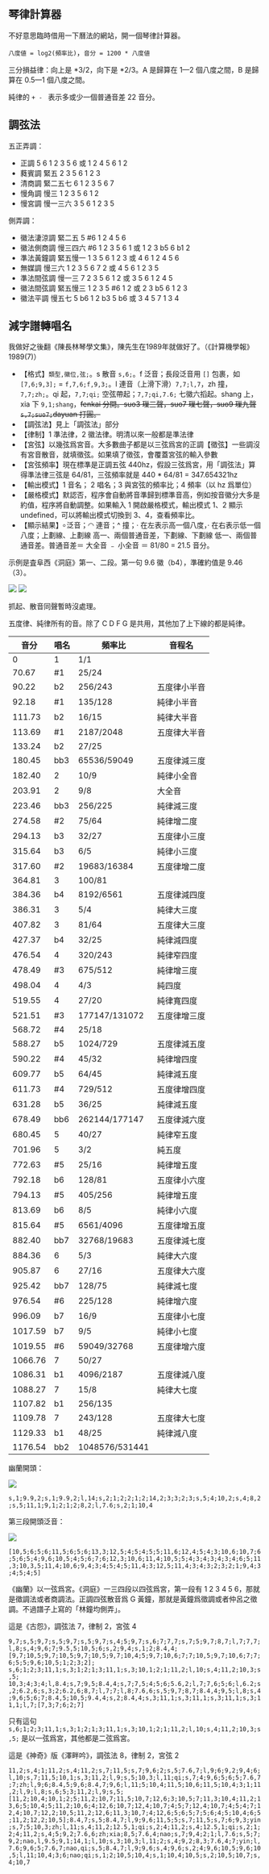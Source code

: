 ## 琴律計算器

不好意思臨時借用一下曆法的網站，開一個琴律計算器。

`八度値 = log2(頻率比)`，`音分 = 1200 * 八度値`

三分損益律：向上是 *3/2，向下是 *2/3。A 是歸算在 1—2 個八度之間，B 是歸算在 0.5—1 個八度之間。

純律的 `+ - ` 表示多或少一個普通音差 22 音分。

## 調弦法

五正弄調：

- 正調 5 6 1 2 3 5 6 或 1 2 4 5 6 1 2
- 蕤賓調 緊五 2 3 5 6 1 2 3
- 清商調 緊二五七 6 1 2 3 5 6 7
- 慢角調 慢三 1 2 3 5 6 1 2
- 慢宮調 慢一三六 3 5 6 1 2 3 5

側弄調：

- 徽法淒涼調 緊二五 5 #6 1 2 4 5 6
- 徽法側商調 慢三四六 #6 1 2 3 5 6 1 或 1 2 3 b5 6 b1 2
- 準法黃鐘調 緊五慢一 1 3 5 6 1 2 3 或 4 6 1 2 4 5 6
- 無媒調 慢三六 1 2 3 5 6 7 2 或 4 5 6 1 2 3 5
- 準法間弦調 慢一三 7 2 3 5 6 1 2 或 3 5 6 1 2 4 5
- 徽法間弦調 緊五慢三 1 2 3 5 #6 1 2 或 2 3 b5 6 1 2 3
- 徽法平調 慢五七 5 b6 1 2 b3 5 b6 或 3 4 5 7 1 3 4

## 減字譜轉唱名

我做好之後翻《陳長林琴學文集》，陳先生在1989年就做好了。（《計算機學報》1989(7)）

- 【格式】`類型,徽位,弦;`。s 散音 `s,6;`。f 泛音；長段泛音用 `[]` 包裹，如 `[7,6;9,3];` = `f,7,6;f,9,3;`。l 連音（上滑下滑）`7,7;l,7`，zh 撞，`7,7;zh;`。qi 起，`7,7;qi;` 空弦帶起；`7,7;qi,7.6;` 七徽六搯起。shang 上，xia 下 `9,1;shang`，~~fenkai 分開。suo3 璅三聲，suo7 璅七聲，suo9 璅九聲 `s,7;suo7;`dayuan 打圓。~~
- 【調弦法】見上「調弦法」部分
- 【律制】1 準法律，2 徽法律。明清以來一般都是準法律
- 【宮弦】以幾弦爲宮音。大多數曲子都是以三弦爲宮的正調【徵弦】一些調沒有宮音散音，就填徵弦。如果填了徵弦，會覆蓋宮弦的輸入參數
- 【宮弦頻率】現在標準是正調五弦 440hz，假設三弦爲宮，用「調弦法」算得準法律三弦是 64/81，三弦頻率就是 440 * 64/81 = 347.654321hz
- 【輸出模式】1 音名； 2 唱名；3 與宮弦的頻率比；4 頻率（以 hz 爲單位）
- 【嚴格模式】默認否，程序會自動將音準歸到標準音高，例如按音徽分大多是約值，程序將自動調整。如果輸入 1 開啟嚴格模式，輸出模式 1、2 顯示 undefined，可以將輸出模式切換到 3、4，查看頻率比。
- 【顯示結果】৹ 泛音；◠ 連音；^ 撞；· 在左表示高一個八度，· 在右表示低一個八度；<span class="upline1">上劃線</span>、<span class="upline2">上劃線</span> 高一、兩個普通音差，<span class="dnline1">下劃線</span>、<span class="dnline2">下劃線</span> 低一、兩個普通音差。普通音差＝ 大全音 ﹣ 小全音 ＝ 81/80 = 21.5 音分。

示例是査阜西《洞庭》第一、二段。第一句 9.6 徽（b4），準確約值是 9.46（3）。

<img src="https://pic.imgdb.cn/item/6172d1262ab3f51d911ef6dd.png">

<img src="https://pic.imgdb.cn/item/61791a422ab3f51d91e88438.jpg">

抓起、散音同聲暫時沒處理。

五度律、純律所有的音。除了 C D F G 是共用，其他加了上下線的都是純律。

| 音分                          | 唱名 | 頻率比 | 音程名 |
| ------------------------------------------------------------ | ---- | ---- | ---- |
| 0 | 1 | 1/1 |  |
| 70.67 | #<span class="dnline2">1</span> | 25/24 |  |
| 90.22 | b2 | 256/243 | 五度律小半音 |
| 92.18 | #<span class="dnline1">1</span> | 135/128 | 純律小半音 |
| 111.73 | b<span class="upline1">2</span> | 16/15 | 純律大半音 |
| 113.69 | #1 | 2187/2048 | 五度律大半音 |
| 133.24 | b<span class="upline2">2</span> | 27/25 |  |
| 180.45 | bb3 | 65536/59049 | 五度律減三度 |
| 182.40 | <span class="dnline1">2</span> | 10/9 | 純律小全音 |
| 203.91 | 2 | 9/8 | 大全音 |
| 223.46 | bb<span class="upline2">3</span> | 256/225 | 純律減三度 |
| 274.58 | #<span class="dnline2">2</span> | 75/64 | 純律增二度 |
| 294.13 | b3 | 32/27 | 五度律小三度 |
| 315.64 | b<span class="upline1">3</span> | 6/5 | 純律小三度 |
| 317.60 | #2 | 19683/16384 | 五度律增二度 |
|364.81| <span class="dnline2">3</span> | 100/81 |  |
| 384.36 | b4 | 8192/6561 | 五度律減四度 |
| 386.31 | <span class="dnline1">3</span> | 5/4 | 純律大三度 |
| 407.82 | 3 | 81/64 | 五度律大三度 |
| 427.37 | b<span class="upline2">4</span> | 32/25 | 純律減四度 |
| 476.54 | <span class="dnline1">4</span> | 320/243 | 純律窄四度 |
| 478.49 | #<span class="dnline2">3</span> | 675/512 | 純律增三度 |
| 498.04 | 4 | 4/3 | 純四度 |
| 519.55 | <span class="upline1">4</span> | 27/20 | 純律寬四度 |
| 521.51 | #3 | 177147/131072 | 五度律增三度 |
| 568.72 | #<span class="dnline2">4</span> | 25/18 |  |
| 588.27 | b5 | 1024/729 | 五度律減五度 |
| 590.22 | #<span class="dnline1">4</span> | 45/32 | 純律增四度 |
| 609.77 | b<span class="upline1">5</span> | 64/45 | 純律減五度 |
| 611.73 | #4 | 729/512 | 五度律增四度 |
| 631.28 | b<span class="upline2">5</span> | 36/25 | 純律減五度 |
| 678.49 | bb6 | 262144/177147 | 五度律減六度 |
| 680.45 | <span class="dnline1">5</span> | 40/27 | 純律窄五度 |
| 701.96 | 5 | 3/2 | 純五度 |
| 772.63 | #<span class="dnline2">5</span> | 25/16 | 純律增五度 |
| 792.18 | b6 | 128/81 | 五度律小六度 |
| 794.13 | #<span class="dnline1">5</span> | 405/256 | 純律增五度 |
| 813.69 | b<span class="upline1">6</span> | 8/5 | 純律小六度 |
| 815.64 | #5 | 6561/4096 | 五度律增五度 |
| 882.40 | bb7 | 32768/19683 | 五度律減七度 |
| 884.36 | <span class="dnline1">6</span> | 5/3 | 純律大六度 |
| 905.87 | 6 | 27/16 | 五度律大六度 |
| 925.42 | bb<span class="upline2">7</span> | 128/75 | 純律減七度 |
| 976.54 | #<span class="dnline2">6</span> | 225/128 | 純律增六度 |
| 996.09 | b7 | 16/9 | 五度律小七度 |
| 1017.59 | b<span class="upline1">7</span> | 9/5 | 純律小七度 |
| 1019.55 | #6 | 59049/32768 | 五度律增六度 |
| 1066.76 | <span class="dnline2">7</span> | 50/27 |  |
| 1086.31 | b<span class="updot1">1</span> | 4096/2187 | 五度律減八度 |
| 1088.27 | <span class="dnline1">7</span> | 15/8 | 純律大七度 |
| 1107.82 | b<span class="updot1"><span class="upline1">1</span></span> | 256/135 |  |
| 1109.78 | 7 | 243/128 | 五度律大七度 |
| 1129.33 | b<span class="updot1"><span class="upline2">1</span></span> | 48/25 | 純律減八度 |
| 1176.54 | bb<span class="updot1">2</span> | 1048576/531441 |  |

幽蘭開頭：

<img src="https://pic.imgdb.cn/item/617566142ab3f51d91453741.jpg">

`s,1;9.9,2;s,1;9.9,2;l,14;s,2;1;2;2;1;2;14,2;3;3;2;3;s,5;4;10,2;s,4;8,2;s,5;11,1;9,1;2;1;2;8,2;l,7.6;s,2;1;10,4`

第三段開頭泛音：

<img src="https://pic.imgdb.cn/item/617566142ab3f51d9145374a.jpg">

`[10,5;6;5;6;11,5;6;5;6;13,3;12,5;4;5;4;5;5;11,6;12,4;5;4;3;10,6;10,7;6;5;6;5;4;9,6;10,5;4;5;6;7;6;12,3;10,6;11,4;10,5;5;4;3;4;3;4;3;4;6;5;11,3;10,3,5;11,4;10,6;9,4;3;4;5;4;5;11,4;3;12,5;11,4;3;4;3;2;3;2;1;9,4;3;4;5;4;5]`

《幽蘭》以一弦爲宮。《洞庭》一三四段以四弦爲宮，第一段有 1 2 3 4 5 6，那就是徵調法或者商調法。正調四弦散音爲 G 黃鐘，那就是黃鐘爲徵調或者仲呂之徵調。不過譜子上寫的「林鐘均側弄」。

這是《古怨》，調弦法 7，律制 2，宮弦 4

`9,7;s,5;9,7;s,5;9,7;s,5;9,7;s,4;5;9,7;s,6;7;7,7;s,7;5;9,7;8,7;l,7;7,7;l,8;s,4;9,6;7;9.5,5;10,5;6;s,2;9,4;s,1;2;8.4,4;     [9,7;10,5;9,7;10,5;9,7;10,5;9,7;10,4;5;9,7;10,6;7;7;10,5;9,7;10,6;7;7;6;5;5;9,6;10,5;1;2;3;2];     s,6;1;2;3;11,1;s,3;1;2;1;3;11,1;s,3;10,1;2;1;11,2;l,10;s,4;11,2;10,3;s,5;     
10,3;4;3;4;l,8.4;s,7;9,5;8.4,4;s,7;7,5;4;5;6;5.6,2;l,7;7,6;5;6;l,6.2;s,2;6.2,6;s,3;2;6.2,6;8,7;l,7;7;l,8;7.6,6;s,5;9,7;8,7;8.4,4;9,5;l,8;s,4;9,6;5;6;7;8.4,5;10,5;9.4,4;s,2;8.4,4;s,3;11,1;s,3;11,1;s,3;11,1;s,3;11,1;l,7;[7,3;7;6;2;7]`

只有這句 `s,6;1;2;3;11,1;s,3;1;2;1;3;11,1;s,3;10,1;2;1;11,2;l,10;s,4;11,2;10,3;s,5;`  是以一弦爲宮，其他都是二弦爲宮。

這是《神奇》版《澤畔吟》，調弦法 8，律制 2，宮弦 2

`11,2;s,4;1;11,2;s,4;11,2;s,7;11,5;s,7;9,6;2;s,5;7.6,7;l,9;6;9,2;9,4;6;l,10;s,7;11,5;10,1;s,3;11,2;l,9;s,5;10,3;l,11;qi;s,7;4;9,6;5;6;5;7.6,7;7;zh;l,9;6;8.4,5;9,6;8.4,7;9,6;l,11;5;10,4;11,5;10,6;11,5;10,4;3;1;11,2;l,9;l,8;s,6;5;3;11,2;l,9;s,5;[11,2;10,4;10,1;2;5;11,2;10,7;11,5;10,7;12,6;3;10,5;7;11,3;10,4;11,2;13,6;5;10,4;5;11,2;10,6;4;12,6;10,7;12,4;10,7;4;5;7;12,4;10,7;4;5;4;7;12,4;10,7;12,2;10,5;11,2;12,6;11,3;10,7;4;12,6;5;6;5;7;5;6;4;5;10,4;6;5;11,2;12,2;10,5];8.4,7;s,5;8.4,7;l,9;9,6;11,5;5;s,7;11,5;s,7;6;9,3;yin;s,7;5;10,3;zh;l,11;s,4;11,2;12.5,1;qi;s,2;4;11,2;s,4;12.5,1;qi;s,2;1;2;4;11,2;s,4;5;9,2;7.6,6;zh;xia;8,5;7.6,4;nao;s,7;9,4;2;1;l,7.6;s,5;7;9,2;nao,l,9.5;9,1;14,1;l,10;s,3;10,3;l,11;2;s,4;9,2;8,3;7.6,4;7;yin;l,7.6;9,6;5;7.6,7;nao,qi;s,5;8.4,7;l,9;9,6;s,4;9,6;s,2;4;9,6;10,5;9,6;10,5;l,11;10,4;3;6;nao;qi;s,1;2;10,5;10,4;s,1;10,4;10,5;s,2;10,5;10,7;s,4;10,7`

